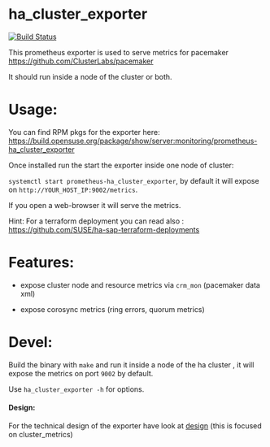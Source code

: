 # ha_cluster_exporter

[![Build Status](https://travis-ci.org/ClusterLabs/ha_cluster_exporter.svg?branch=master)](https://travis-ci.org/ClusterLabs/ha_cluster_exporter)


This prometheus exporter is used to serve metrics for pacemaker https://github.com/ClusterLabs/pacemaker

It should run inside a node of the cluster or both.

# Usage:

You can find RPM pkgs for the exporter here: https://build.opensuse.org/package/show/server:monitoring/prometheus-ha_cluster_exporter

Once installed run the start the exporter inside one node of cluster:

`systemctl start prometheus-ha_cluster_exporter`, by default it will expose on `http://YOUR_HOST_IP:9002/metrics`.

If you open a web-browser it will serve the metrics.

Hint:
For a terraform deployment you can read also : https://github.com/SUSE/ha-sap-terraform-deployments


# Features:

- expose cluster node and resource metrics via `crm_mon` (pacemaker data xml)

- expose corosync metrics (ring errors, quorum metrics)

# Devel:

Build the binary with `make` and run it inside a node of the ha cluster , it will expose the metrics on port `9002` by default.

Use `ha_cluster_exporter -h` for options.

#### Design:

For the technical design of the exporter have look at [design](doc/design.md) (this is focused on cluster_metrics)

